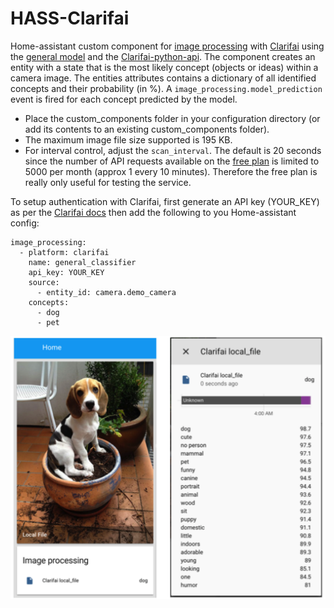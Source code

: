 # HASS-Clarifai
Home-assistant custom component for [image processing](https://home-assistant.io/components/image_processing/) with [Clarifai](https://www.clarifai.com/) using the [general model](https://www.clarifai.com/models/general-image-recognition-model-aaa03c23b3724a16a56b629203edc62c) and the [Clarifai-python-api](https://clarifai-python.readthedocs.io/en/latest/clarifai.rest/). The component creates an entity with a state that is the most likely concept (objects or ideas) within a camera image. The entities attributes contains a dictionary of all identified concepts and their probability (in %). A `image_processing.model_prediction` event is fired for each concept predicted by the model.

* Place the custom_components folder in your configuration directory (or add its contents to an existing custom_components folder).
* The maximum image file size supported is 195 KB.
* For interval control, adjust the `scan_interval`. The default is 20 seconds since the number of API requests available on the [free plan](https://www.clarifai.com/pricing) is limited to 5000 per month (approx 1 every 10 minutes). Therefore the free plan is really only useful for testing the service.

To setup authentication with Clarifai, first generate an API key (YOUR_KEY) as per the [Clarifai docs](https://www.clarifai.com/developer/docs/) then add the following to you Home-assistant config:

```
image_processing:
  - platform: clarifai
    name: general_classifier
    api_key: YOUR_KEY
    source:
      - entity_id: camera.demo_camera
    concepts:
      - dog
      - pet

```

<p align="center">
<img src="https://github.com/robmarkcole/HASS-Clarifai/blob/master/images/usage.png" width="700">
</p>
